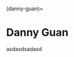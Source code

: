 <head>
  <meta charset="UTF-8">
  <meta name="description" content="Danny Guan">
  <meta name="keywords" content="blog, contributor, blog author">
</head>

(danny-guan)=

# Danny Guan

asdasdsadasd
